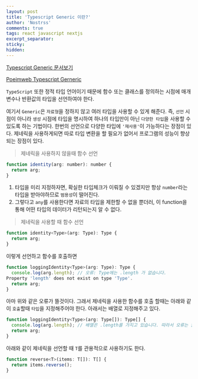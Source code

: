 ```yaml
---
layout: post
title: 'Typescript Generic 이란?'
author: 'Nostrss'
comments: true
tags: react javascript nextjs
excerpt_separator:
sticky:
hidden:
---
```


[Typescript Generic 문서보기](https://www.typescriptlang.org/ko/docs/handbook/2/generics.html)

[Poeimweb Typescript Gerneric](https://poiemaweb.com/typescript-generic)

`TypeScript` 또한 정적 타입 언어이기 때문에 함수 또는 클래스를 정의하는 시점에 매개변수나 반환값의 타입을 선언하여야 한다. 

여기서 `Generic`은 `자료형`을 정하지 않고 여러 타입을 사용할 수 있게 해준다.
즉, `선언` 시점이 아니라 `생성` 시점에 타입을 명시하여 하나의 타입만이 아닌 `다양한 타입`을 사용할 수 있도록 하는 기법이다. 한번의 선언으로 다양한 타입에 `'재사용'`이 가능하다는 장점이 있다.
제네릭을 사용하게되면 따로 타입 변환을 할 필요가 없어서 프로그램의 성능이 향상되는 장점이 있다.

>제네릭을 사용하지 않을때 함수 선언
```javascript
function identity(arg: number): number {
  return arg;
}
```
1. 타입을 미리 지정하자면, 확실한 타입체크가 이뤄질 수 있겠지만 항상 `number`라는 타입을 받아야하므로 `범용성`이 떨어진다.
2. 그렇다고 `any`를 사용한다면 자료의 타입을 제한할 수 없을 뿐더러, 이 function을 통해 어떤 타입의 데이터가 리턴되는지 알 수 없다.


>제네릭을 사용할 때 함수 선언

```javascript
function identity<Type>(arg: Type): Type {
  return arg;
}
```

이렇게 선언하고 함수를 호출하면

```javascript
function loggingIdentity<Type>(arg: Type): Type {
  console.log(arg.length); // 오류: Type에는 .length 가 없습니다.
Property 'length' does not exist on type 'Type'.
  return arg;
}
```

아마 위와 같은 오류가 뜰것이다.
그래서 제네릭을 사용한 함수를 호출 할때는 아래와 같이 `호출`할때 `타입`을 지정해주어야 한다.
아래서는 배열로 지정해주고 있다.

```javascript
function loggingIdentity<Type>(arg: Type[]): Type[] {
  console.log(arg.length); // 배열은 .length를 가지고 있습니다. 따라서 오류는 없습니다.
  return arg;
}
```

아래와 같이 제네릭을 선언할 때 `T`를 관용적으로 사용하기도 한다.

```javascript
function reverse<T>(items: T[]): T[] {
  return items.reverse();
}
```
